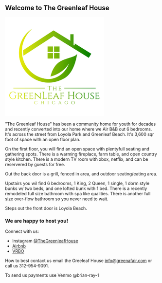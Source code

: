 
## Welcome to The Greenleaf House

<img src="/img/logo_final.jpg" width="325"/>


"The Greenleaf House" has been a community home for youth for decades and recently converted into our home where we Air B&B out 6 bedrooms. It's across the street from Loyola Park and Greenleaf Beach. It's 3,600 sqr foot of space with an open floor plan. 

On the first floor, you will find an open space with plentyfull seating and gathering spots. There is a warming fireplace, farm table, and open country style kitchen. There is a modern TV room with xbox, netflix, and can be reservered by guests for free.

Out the back door is a grill, fenced in area, and outdoor seating/eating area.

Upstairs you wil find 6 bedrooms, 1 King, 2 Queen, 1 single, 1 dorm style bunks w/ two beds, and one lofted bunk with 1 bed. There is a recently remodeled full size bathroom with spa like qualities. There is another full size over-flow bathroom so you never need to wait. 

Steps out the front door is Loyola Beach. 

### We are happy to host you!

Connect with us:

* Instagram [@TheGreenleafHouse](https://www.instagram.com/thegreenleafhouse/) 
* [Airbnb](https://www.airbnb.com/users/5468317/listings) 
* [VRBO](https://www.vrbo.com/1285296)

How to best contact us email the Greeleaf House <info@greenafair.com> or call us 312-954-9091.

To send us payments use Venmo @brian-ray-1 






